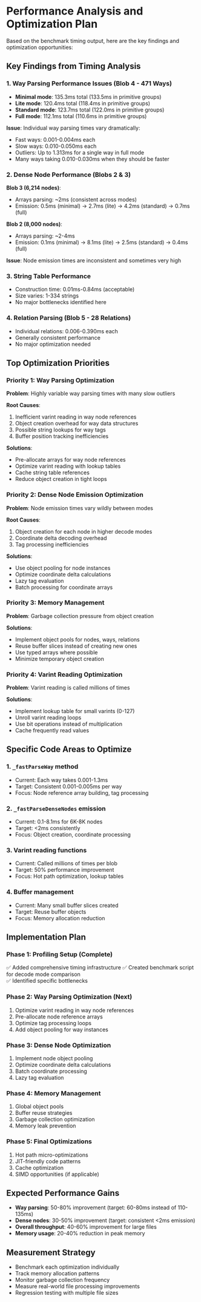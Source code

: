 # Performance Analysis and Optimization Plan

Based on the benchmark timing output, here are the key findings and optimization opportunities:

## Key Findings from Timing Analysis

### 1. Way Parsing Performance Issues (Blob 4 - 471 Ways)
- **Minimal mode**: 135.3ms total (133.5ms in primitive groups)
- **Lite mode**: 120.4ms total (118.4ms in primitive groups) 
- **Standard mode**: 123.7ms total (122.0ms in primitive groups)
- **Full mode**: 112.1ms total (110.6ms in primitive groups)

**Issue**: Individual way parsing times vary dramatically:
- Fast ways: 0.001-0.004ms each
- Slow ways: 0.010-0.050ms each  
- Outliers: Up to 1.313ms for a single way in full mode
- Many ways taking 0.010-0.030ms when they should be faster

### 2. Dense Node Performance (Blobs 2 & 3)
**Blob 3 (6,214 nodes)**:
- Arrays parsing: ~2ms (consistent across modes)
- Emission: 0.5ms (minimal) → 2.7ms (lite) → 4.2ms (standard) → 0.7ms (full)

**Blob 2 (8,000 nodes)**:
- Arrays parsing: ~2-4ms
- Emission: 0.1ms (minimal) → 8.1ms (lite) → 2.5ms (standard) → 0.4ms (full)

**Issue**: Node emission times are inconsistent and sometimes very high

### 3. String Table Performance
- Construction time: 0.01ms-0.84ms (acceptable)
- Size varies: 1-334 strings
- No major bottlenecks identified here

### 4. Relation Parsing (Blob 5 - 28 Relations)
- Individual relations: 0.006-0.390ms each
- Generally consistent performance
- No major optimization needed

## Top Optimization Priorities

### Priority 1: Way Parsing Optimization
**Problem**: Highly variable way parsing times with many slow outliers

**Root Causes**:
1. Inefficient varint reading in way node references
2. Object creation overhead for way data structures
3. Possible string lookups for way tags
4. Buffer position tracking inefficiencies

**Solutions**:
- Pre-allocate arrays for way node references
- Optimize varint reading with lookup tables
- Cache string table references
- Reduce object creation in tight loops

### Priority 2: Dense Node Emission Optimization  
**Problem**: Node emission times vary wildly between modes

**Root Causes**:
1. Object creation for each node in higher decode modes
2. Coordinate delta decoding overhead
3. Tag processing inefficiencies

**Solutions**:
- Use object pooling for node instances
- Optimize coordinate delta calculations
- Lazy tag evaluation
- Batch processing for coordinate arrays

### Priority 3: Memory Management
**Problem**: Garbage collection pressure from object creation

**Solutions**:
- Implement object pools for nodes, ways, relations
- Reuse buffer slices instead of creating new ones
- Use typed arrays where possible
- Minimize temporary object creation

### Priority 4: Varint Reading Optimization
**Problem**: Varint reading is called millions of times

**Solutions**:
- Implement lookup table for small varints (0-127)
- Unroll varint reading loops
- Use bit operations instead of multiplication
- Cache frequently read values

## Specific Code Areas to Optimize

### 1. `_fastParseWay` method
- Current: Each way takes 0.001-1.3ms
- Target: Consistent 0.001-0.005ms per way
- Focus: Node reference array building, tag processing

### 2. `_fastParseDenseNodes` emission
- Current: 0.1-8.1ms for 6K-8K nodes
- Target: <2ms consistently  
- Focus: Object creation, coordinate processing

### 3. Varint reading functions
- Current: Called millions of times per blob
- Target: 50% performance improvement
- Focus: Hot path optimization, lookup tables

### 4. Buffer management
- Current: Many small buffer slices created
- Target: Reuse buffer objects
- Focus: Memory allocation reduction

## Implementation Plan

### Phase 1: Profiling Setup (Complete)
✅ Added comprehensive timing infrastructure
✅ Created benchmark script for decode mode comparison  
✅ Identified specific bottlenecks

### Phase 2: Way Parsing Optimization (Next)
1. Optimize varint reading in way node references
2. Pre-allocate node reference arrays
3. Optimize tag processing loops
4. Add object pooling for way instances

### Phase 3: Dense Node Optimization
1. Implement node object pooling
2. Optimize coordinate delta calculations  
3. Batch coordinate processing
4. Lazy tag evaluation

### Phase 4: Memory Management
1. Global object pools
2. Buffer reuse strategies
3. Garbage collection optimization
4. Memory leak prevention

### Phase 5: Final Optimizations
1. Hot path micro-optimizations
2. JIT-friendly code patterns
3. Cache optimization
4. SIMD opportunities (if applicable)

## Expected Performance Gains

- **Way parsing**: 50-80% improvement (target: 60-80ms instead of 110-135ms)
- **Dense nodes**: 30-50% improvement (target: consistent <2ms emission)
- **Overall throughput**: 40-60% improvement for large files
- **Memory usage**: 20-40% reduction in peak memory

## Measurement Strategy

- Benchmark each optimization individually
- Track memory allocation patterns
- Monitor garbage collection frequency
- Measure real-world file processing improvements
- Regression testing with multiple file sizes
